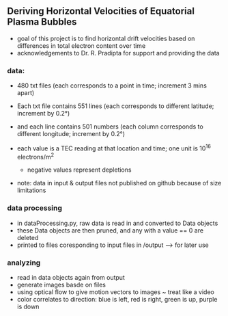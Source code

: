 ## Deriving Horizontal Velocities of Equatorial Plasma Bubbles
* goal of this project is to find horizontal drift velocities based on differences in total electron content over time
* acknowledgements to Dr. R. Pradipta for support and providing the data

### data:
* 480 txt files (each corresponds to a point in time; increment 3 mins apart)
* Each txt file contains 551 lines (each corresponds to different latitude; increment by 0.2°)
* and each line contains 501 numbers (each column corresponds to different longitude; increment by 0.2°)
* each value is a TEC reading at that location and time; one unit is 10<sup>16</sup> electrons/m<sup>2</sup>
	* negative values represent depletions

* note: data in input & output files not published on github because of size limitations

### data processing
* in dataProcessing.py, raw data is read in and converted to Data objects
* these Data objects are then pruned, and any with a value == 0 are deleted
* printed to files coresponding to input files in /output --> for later use

### analyzing
* read in data objects again from output
* generate images basde on files
* using optical flow to give motion vectors to images ~ treat like a video
* color correlates to direction: blue is left, red is right, green is up, purple is down